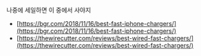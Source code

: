 
<p>나중에 세일하면 이 중에서 사야지&nbsp;<br></p>

* [https://bgr.com/2018/11/16/best-fast-iphone-chargers/](https://bgr.com/2018/11/16/best-fast-iphone-chargers/)
* [https://thewirecutter.com/reviews/best-wired-fast-chargers/](https://thewirecutter.com/reviews/best-wired-fast-chargers/)
